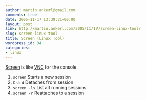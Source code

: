 ```yaml
---
author: martin.ankerl@gmail.com
comments: true
date: 2005-11-17 13:39:21+00:00
layout: post
link: http://martin.ankerl.com/2005/11/17/screen-linux-tool/
slug: screen-linux-tool
title: Screen (Linux Tool)
wordpress_id: 34
categories:
- linux
---
```


[Screen](http://www.gnu.org/software/screen/screen.html) is like [VNC](http://www.tightvnc.com/) for the console.

1. `screen` Starts a new session
1. `C-a d` Detaches from session
1. `screen -ls` List all running sessions
1. `screen -r` Reattaches to a session

<p>